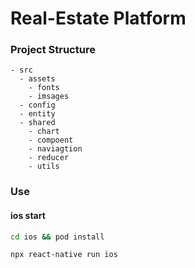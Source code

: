 # Real-Estate Platform

### Project Structure

```
- src
  - assets
    - fonts
    - imsages
  - config
  - entity
  - shared
    - chart
    - compoent
    - naviagtion
    - reducer
    - utils
```

### Use


#### ios start


```bash
cd ios && pod install 
```

```bash
npx react-native run ios

